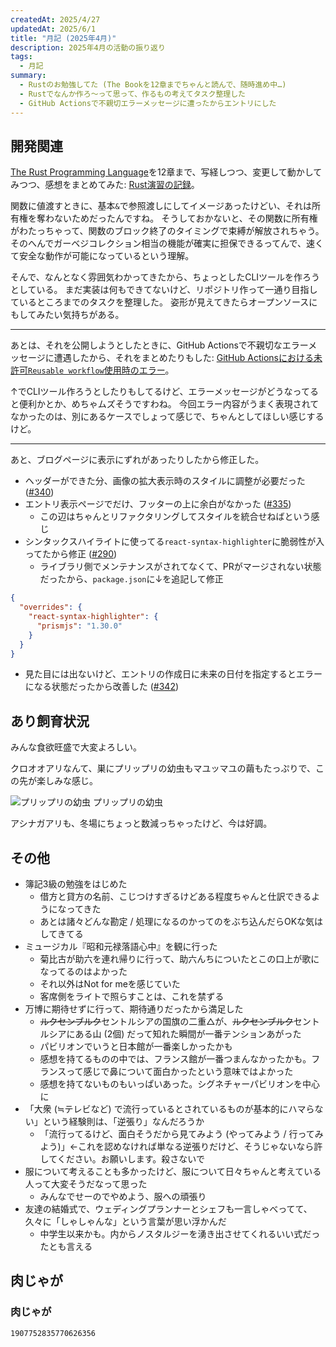 ```yaml
---
createdAt: 2025/4/27
updatedAt: 2025/6/1
title: "月記 (2025年4月)"
description: 2025年4月の活動の振り返り
tags: 
  - 月記
summary:
  - Rustのお勉強してた (The Bookを12章までちゃんと読んで、随時進め中…)
  - Rustでなんか作ろ～って思って、作るもの考えてタスク整理した
  - GitHub Actionsで不親切エラーメッセージに遭ったからエントリにした
---
```


## 開発関連

[The Rust Programming Language](https://doc.rust-jp.rs/book-ja/)を12章まで、写経しつつ、変更して動かしてみつつ、感想をまとめてみた: [Rust演習の記録](/blog/rust-exercises)。

関数に値渡すときに、基本`&`で参照渡しにしてイメージあったけどい、それは所有権を奪わないためだったんですね。
そうしておかないと、その関数に所有権がわたっちゃって、関数のブロック終了のタイミングで束縛が解放されちゃう。
そのへんでガーベジコレクション相当の機能が確実に担保できるってんで、速くて安全な動作が可能になっているという理解。

そんで、なんとなく雰囲気わかってきたから、ちょっとしたCLIツールを作ろうとしている。
まだ実装は何もできてないけど、リポジトリ作って一通り目指しているところまでのタスクを整理した。
姿形が見えてきたらオープンソースにもしてみたい気持ちがある。

---

あとは、それを公開しようとしたときに、GitHub Actionsで不親切なエラーメッセージに遭遇したから、それをまとめたりもした: [GitHub Actionsにおける未許可`Reusable workflow`使用時のエラー](/blog/github-action-error-not-allowed/)。

↑でCLIツール作ろうとしたりもしてるけど、エラーメッセージがどうなってると便利かとか、めちゃムズそうですわね。
今回エラー内容がうまく表現されてなかったのは、別にあるケースでしょって感じで、ちゃんとしてほしい感じするけど。

---

あと、ブログページに表示にずれがあったりしたから修正した。

* ヘッダーができた分、画像の拡大表示時のスタイルに調整が必要だった ([#340](https://github.com/jonnity/blog/issues/340))
* エントリ表示ページでだけ、フッターの上に余白がなかった ([#335](https://github.com/jonnity/blog/issues/335))
  * この辺はちゃんとリファクタリングしてスタイルを統合せねばという感じ
* シンタックスハイライトに使ってる`react-syntax-highlighter`に脆弱性が入ってたから修正 ([#290](https://github.com/jonnity/blog/issues/290))
  * ライブラリ側でメンテナンスがされてなくて、PRがマージされない状態だったから、`package.json`に↓を追記して修正

```json
{
  "overrides": {
    "react-syntax-highlighter": {
      "prismjs": "1.30.0"
    }
  }
}
```

* 見た目には出ないけど、エントリの作成日に未来の日付を指定するとエラーになる状態だったから改善した ([#342](https://github.com/jonnity/blog/issues/342))

## あり飼育状況

みんな食欲旺盛で大変よろしい。

クロオオアリなんて、巣にプリップリの幼虫もマユッマユの繭もたっぷりで、この先が楽しみな感じ。

![プリップリの幼虫](/2025-04-ant-puripuri.jpg)
プリップリの幼虫

アシナガアリも、冬場にちょっと数減っちゃったけど、今は好調。

## その他

* 簿記3級の勉強をはじめた
  * 借方と貸方の名前、こじつけすぎるけどある程度ちゃんと仕訳できるようになってきた
  * あとは諸々どんな勘定 / 処理になるのかってのをぶち込んだらOKな気はしてきてる
* ミュージカル『昭和元禄落語心中』を観に行った
  * 菊比古が助六を連れ帰りに行って、助六んちについたとこの口上が歌になってるのはよかった
  * それ以外はNot for meを感じていた
  * 客席側をライトで照らすことは、これを禁ずる
* 万博に期待せずに行って、期待通りだったから満足した
  * ~~ルクセンブルク~~セントルシアの国旗の二重△が、~~ルクセンブルク~~セントルシアにある山 (2個) だって知れた瞬間が一番テンションあがった
  * パビリオンでいうと日本館が一番楽しかったかも
  * 感想を持てるものの中では、フランス館が一番つまんなかったかも。フランスって感じで鼻について面白かったという意味ではよかった
  * 感想を持てないものもいっぱいあった。シグネチャーパビリオンを中心に
* 「大衆 (≒テレビなど) で流行っているとされているものが基本的にハマらない」という経験則は、「逆張り」なんだろうか
  * 「流行ってるけど、面白そうだから見てみよう (やってみよう / 行ってみよう)」←これを認めなければ単なる逆張りだけど、そうじゃないなら許してください。お願いします。殺さないで
* 服について考えることも多かったけど、服について日々ちゃんと考えている人って大変そうだなって思った
  * みんなでせーのでやめよう、服への頑張り
* 友達の結婚式で、ウェディングプランナーとシェフも一言しゃべってて、久々に「しゃしゃんな」という言葉が思い浮かんだ
  * 中学生以来かも。内からノスタルジーを湧き出させてくれるいい式だったとも言える

## 肉じゃが

### 肉じゃが

```twitter
1907752835770626356
```
